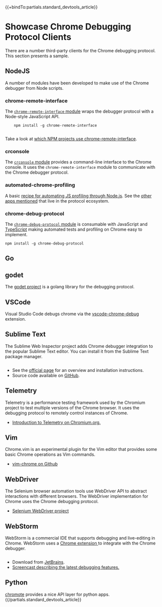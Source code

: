 {{+bindTo:partials.standard_devtools_article}}

# Showcase Chrome Debugging Protocol Clients

There are a number third-party clients for the Chrome debugging protocol. This section presents a sample.



## NodeJS

A number of modules have been developed to make use of the Chrome debugger from 
Node scripts. 

### chrome-remote-interface

The [`chrome-remote-interface` module](https://github.com/cyrus-and/chrome-remote-interface) wraps the debugger protocol with a Node-style 
JavaScript API.

        npm install -g chrome-remote-interface

<img src="debugging-clients-files/chrome-remote.png" alt=""/> 

Take a look at [which NPM projects use chrome-remote-interface](https://www.npmjs.com/browse/depended/chrome-remote-interface).


### crconsole

The [`crconsole` module](https://github.com/sidorares/crconsole) provides a command-line interface to the Chrome console. It uses the `chrome-remote-interface` module to communicate with the Chrome debugger 
protocol.

### automated-chrome-profiling

A basic [recipe for automating JS profiling through Node.js](https://github.com/paulirish/automated-chrome-profiling#readme). See the [other apps mentioned](https://github.com/paulirish/automated-chrome-profiling/blob/master/readme.md#way-more-is-possible) that live in the protocol ecosystem.


### chrome-debug-protocol

The [`chrome-debug-protocol` module](https://github.com/DickvdBrink/chrome-debug-protocol) is consumable with JavaScript and [TypeScript](http://www.typescriptlang.org/) making automated tests and profiling on Chrome easy to implement.

    npm install -g chrome-debug-protocol


## Go

## godet

The [godet project](https://github.com/raff/godet) is a golang library for the debugging protocol.

## VSCode

Visual Studio Code debugs chrome via the [vscode-chrome-debug](https://github.com/Microsoft/vscode-chrome-debug) extension.

## Sublime Text

The Sublime Web Inspector project adds Chrome debugger integration to the 
popular Sublime Text editor. You can install it from the Sublime Text package 
manager.

<img src="debugging-clients-files/sublime.png" alt=""/> 

* See the [official page](http://sokolovstas.github.io/SublimeWebInspector/) for 
  an overview and installation instructions.
* Source code available on 
  [GitHub](https://github.com/sokolovstas/SublimeWebInspector).

## Telemetry

Telemetry is a performance testing framework used by the Chromium project to 
test multiple versions of the Chrome browser. It uses the debugging protocol to 
remotely control instances of Chrome.

* [Introduction to Telemetry on Chromium.org.](http://www.chromium.org/developers/telemetry)

## Vim

Chrome.vim is an experimental plugin for the Vim editor that provides some basic 
Chrome operations as Vim commands.

* [vim-chrome on Github](https://github.com/mklabs/vimfiles/tree/master/custom-bundle/vim-chrome) 

## WebDriver

The Selenium browser automation tools use WebDriver API to abstract interactions 
with different browsers. The WebDriver implementation for Chrome uses the Chrome 
debugging protocol.

* [Selenium WebDriver project](http://docs.seleniumhq.org/projects/webdriver/) 


## WebStorm

WebStorm is a commercial IDE that supports debugging and live-editing in Chrome. 
WebStorm uses a [Chrome extension 
](http://www.jetbrains.com/webstorm/webhelp/using-jetbrains-chrome-extension.html)to 
integrate with the Chrome debugger.

<img src="debugging-clients-files/webstorm.png" alt=""/> 

* Download from [JetBrains](http://www.jetbrains.com/webstorm/).
* [Screencast describing the latest debugging 
  features.](http://tv.jetbrains.net/videocontent/improved-javascript-debugger-in-webstorm-7)


## Python

[chromote](https://github.com/iiSeymour/chromote) provides a nice API layer for python apps.
{{/partials.standard_devtools_article}}
